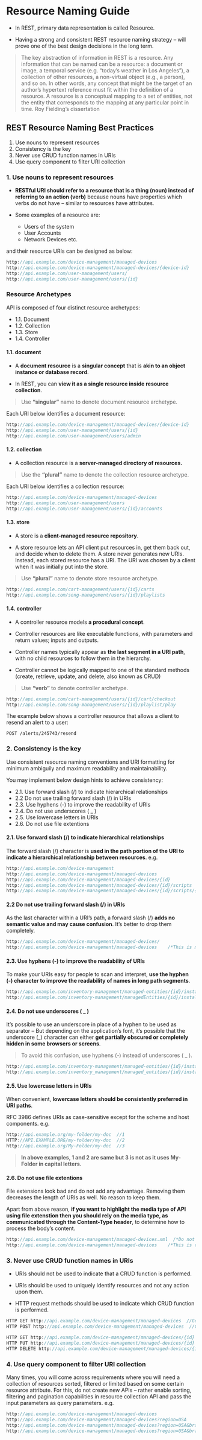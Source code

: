 # Resource Naming Guide
* In REST, primary data representation is called Resource. 

* Having a strong and consistent REST resource naming strategy – will prove one of the best design decisions in the long term.

> The key abstraction of information in REST is a resource. Any information that can be named can be a resource: a document or image, a temporal service (e.g. “today’s weather in Los Angeles”), a collection of other resources, a non-virtual object (e.g., a person), and so on. In other words, any concept that might be the target of an author’s hypertext reference must fit within the definition of a resource. A resource is a conceptual mapping to a set of entities, not the entity that corresponds to the mapping at any particular point in time. Roy Fielding’s dissertation


## REST Resource Naming Best Practices

1. Use nouns to represent resources
2. Consistency is the key
3. Never use CRUD function names in URIs
4. Use query component to filter URI collection


### 1. Use nouns to represent resources
* **RESTful URI should refer to a resource that is a thing (noun) instead of referring to an action (verb)** because nouns have properties which verbs do not have – similar to resources have attributes. 

* Some examples of a resource are:
   * Users of the system
   * User Accounts
   * Network Devices etc.

and their resource URIs can be designed as below:
``` javascript
http://api.example.com/device-management/managed-devices 
http://api.example.com/device-management/managed-devices/{device-id} 
http://api.example.com/user-management/users/
http://api.example.com/user-management/users/{id}
```
<!-- For more clarity, let’s divide the resource archetypes into four categories (document, collection, store and controller) and then you should always target to put a resource into one archetype and then use it’s naming convention consistently. For uniformity’s sake, resist the temptation to design resources that are hybrids of more than one archetype. 
-->

### Resource Archetypes

API is composed of four distinct resource archetypes:
* 1.1. Document
* 1.2. Collection
* 1.3. Store
* 1.4. Controller

#### 1.1. document

* A **document resource** is a **singular concept** that is **akin to an object instance or database record**. 

* In REST, you can **view it as a single resource inside resource collection**. 

<!-- A document’s state representation typically includes both fields with values and links to other related resources. -->

> Use **“singular”** name to denote document resource archetype.

Each URI below identifies a document resource:
``` javascript
http://api.example.com/device-management/managed-devices/{device-id}
http://api.example.com/user-management/users/{id}
http://api.example.com/user-management/users/admin
```

#### 1.2. collection
* A collection resource is a **server-managed directory of resources.**

<!-- * Clients may propose new resources to be added to a collection. However, it is up to the collection to choose to create a new resource or not. A collection resource chooses what it wants to contain and also decides the URIs of each contained resource. -->

> Use the **“plural”** name to denote the collection resource archetype.

Each URI below identifies a collection resource:
``` javascript
http://api.example.com/device-management/managed-devices
http://api.example.com/user-management/users
http://api.example.com/user-management/users/{id}/accounts
```

#### 1.3. store
* A store is a **client-managed resource repository**. 

* A store resource lets an API client put resources in, get them back out, and decide when to delete them. A store never generates new URIs. Instead, each stored resource has a URI. The URI was chosen by a client when it was initially put into the store.

> Use **“plural”** name to denote store resource archetype.

``` javascript
http://api.example.com/cart-management/users/{id}/carts
http://api.example.com/song-management/users/{id}/playlists
```
#### 1.4. controller
* A controller resource models **a procedural concept**. 
* Controller resources are like executable functions, with parameters and return values; inputs and outputs.

* Controller names typically appear as **the last segment in a URI path**, with no child resources to follow them in the hierarchy.

* Controller cannot be logically mapped to one of the standard methods (create, retrieve, update, and delete, also known as CRUD)


> Use **“verb”** to denote controller archetype.

``` javascript
http://api.example.com/cart-management/users/{id}/cart/checkout
http://api.example.com/song-management/users/{id}/playlist/play
```

The example below shows a controller resource that allows a client to resend an alert to a user:
```
POST /alerts/245743/resend
```

### 2. Consistency is the key
Use consistent resource naming conventions and URI formatting for minimum ambiguily and maximum readability and maintainability. 

You may implement below design hints to achieve consistency:

* 2.1. Use forward slash (/) to indicate hierarchical relationships
* 2.2  Do not use trailing forward slash (/) in URIs
* 2.3. Use hyphens (-) to improve the readability of URIs
* 2.4. Do not use underscores ( _ )
* 2.5. Use lowercase letters in URIs
* 2.6. Do not use file extentions

#### 2.1. Use forward slash (/) to indicate hierarchical relationships
The forward slash (/) character is **used in the path portion of the URI to indicate a hierarchical relationship between resources**. e.g.
``` javascript
http://api.example.com/device-management
http://api.example.com/device-management/managed-devices
http://api.example.com/device-management/managed-devices/{id}
http://api.example.com/device-management/managed-devices/{id}/scripts
http://api.example.com/device-management/managed-devices/{id}/scripts/{id}
```

#### 2.2 Do not use trailing forward slash (/) in URIs
As the last character within a URI’s path, a forward slash (/) **adds no semantic value and may cause confusion**. It’s better to drop them completely.
``` javascript
http://api.example.com/device-management/managed-devices/
http://api.example.com/device-management/managed-devices 	/*This is much better version*/
```

#### 2.3. Use hyphens (-) to improve the readability of URIs
To make your URIs easy for people to scan and interpret, **use the hyphen (-) character to improve the readability of names in long path segments**.
``` javascript
http://api.example.com/inventory-management/managed-entities/{id}/install-script-location  //More readable
http://api.example.com/inventory-management/managedEntities/{id}/installScriptLocation  //Less readable
```

#### 2.4. Do not use underscores ( _ )
It’s possible to use an underscore in place of a hyphen to be used as separator – But depending on the application’s font, it’s possible that the underscore (_) character can either **get partially obscured or completely hidden in some browsers or screens**.

> To avoid this confusion, use hyphens (-) instead of underscores ( _ ).
``` javascript
http://api.example.com/inventory-management/managed-entities/{id}/install-script-location  //More readable
http://api.example.com/inventory_management/managed_entities/{id}/install_script_location  //More error prone
```

#### 2.5. Use lowercase letters in URIs
When convenient, **lowercase letters should be consistently preferred in URI paths**.

RFC 3986 defines URIs as case-sensitive except for the scheme and host components. e.g.
``` javascript
http://api.example.org/my-folder/my-doc  //1
HTTP://API.EXAMPLE.ORG/my-folder/my-doc  //2
http://api.example.org/My-Folder/my-doc  //3
```
> **In above examples, 1 and 2 are same but 3 is not as it uses My-Folder in capital letters.**

#### 2.6. Do not use file extentions
File extensions look bad and do not add any advantage. Removing them decreases the length of URIs as well. No reason to keep them.

Apart from above reason, **if you want to highlight the media type of API using file extenstion then you should rely on the media type, as communicated through the Content-Type header**, to determine how to process the body’s content.
``` javascript
http://api.example.com/device-management/managed-devices.xml  /*Do not use it*/
http://api.example.com/device-management/managed-devices 	/*This is correct URI*/
```

### 3. Never use CRUD function names in URIs

* URIs should not be used to indicate that a CRUD function is performed. 

* URIs should be used to uniquely identify resources and not any action upon them. 

* HTTP request methods should be used to indicate which CRUD function is performed.

``` javascript
HTTP GET http://api.example.com/device-management/managed-devices  //Get all devices
HTTP POST http://api.example.com/device-management/managed-devices  //Create new Device

HTTP GET http://api.example.com/device-management/managed-devices/{id}  //Get device for given Id
HTTP PUT http://api.example.com/device-management/managed-devices/{id}  //Update device for given Id
HTTP DELETE http://api.example.com/device-management/managed-devices/{id}  //Delete device for given Id
```

### 4. Use query component to filter URI collection
Many times, you will come across requirements where you will need a collection of resources sorted, filtered or limited based on some certain resource attribute. For this, do not create new APIs – rather enable sorting, filtering and pagination capabilities in resource collection API and pass the input parameters as query parameters. e.g.
``` javascript
http://api.example.com/device-management/managed-devices
http://api.example.com/device-management/managed-devices?region=USA
http://api.example.com/device-management/managed-devices?region=USA&brand=XYZ
http://api.example.com/device-management/managed-devices?region=USA&brand=XYZ&sort=installation-date
```

<!-- 
> Rule 1: As a component of a URI, the query contributes to the unique identification of a resource. Consider the following example:

> Rule 2: The query component of a URI may be used to filter collections or stores -->


<!-- https://cagline.medium.com/restful-web-services-ddafb8019f2e -->